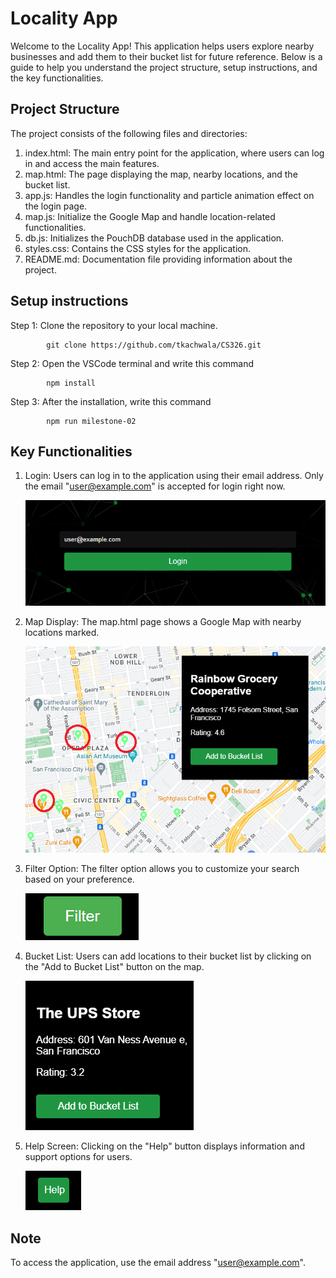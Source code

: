 # Locality App
Welcome to the Locality App! This application helps users explore nearby businesses and add them to their bucket list for future reference. Below is a guide to help you understand the project structure, setup instructions, and the key functionalities.

## Project Structure
The project consists of the following files and directories:

1. index.html: The main entry point for the application, where users can log in and access the main features.
2. map.html: The page displaying the map, nearby locations, and the bucket list.
3. app.js: Handles the login functionality and particle animation effect on the login page.
4. map.js: Initialize the Google Map and handle location-related functionalities.
5. db.js: Initializes the PouchDB database used in the application.
6. styles.css: Contains the CSS styles for the application.
7. README.md: Documentation file providing information about the project.

## Setup instructions
Step 1: Clone the repository to your local machine.

            git clone https://github.com/tkachwala/CS326.git

Step 2: Open the VSCode terminal and write this command

            npm install

Step 3: After the installation, write this command

            npm run milestone-02

## Key Functionalities
1. Login: Users can log in to the application using their email address. Only the email "user@example.com" is accepted for login right now.

   ![Login Page](images/Login-pic.png)

2. Map Display: The map.html page shows a Google Map with nearby locations marked.
   
   ![Map Display](images/map-display.png)

3. Filter Option: The filter option allows you to customize your search based on your preference.

   ![Filter Option](images\filter-button-pic.png)

4. Bucket List: Users can add locations to their bucket list by clicking on the "Add to Bucket List" button on the map.

   ![Bucket List Button](images/add-to-bucket-list-pic.png) 

5. Help Screen: Clicking on the "Help" button displays information and support options for users.

   ![Help Button](images/help-button-pic.png)

## Note
To access the application, use the email address "user@example.com".